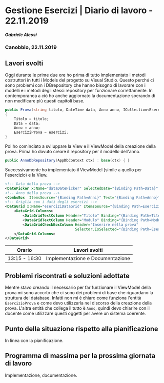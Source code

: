 # Gestione Esercizi | Diario di lavoro - 22.11.2019

##### Gabriele Alessi

### Canobbio, 22.11.2019

## Lavori svolti

Oggi durante le prime due ore ho prima di tutto implementato i metodi costruttori in tutti i Models del progetto su Visual Studio. Questo perché ci sono problemi con i DBrepository che hanno bisogno di lavorare con i modelli e i metodi degli stessi repository per funzionare correttamente. In contemporanea a ciò ho anche aggiornato la documentazione sperando di non modificare più questi capitoli base.

```c#
public Prova(string titolo, DateTime data, Anno anno, ICollection<EsercizioProva> esercizi)
{
    Titolo = titolo;
    Data = data;
    Anno = anno;
    EserciziProva = esercizi;
}
```

Poi ho cominciato a sviluppare la View e il ViewModel della creazione della prova. Prima ho dovuto creare il repository per il modello dell'anno.

```c#
public AnnoDbRepository(AppDbContext ctx) : base(ctx) { }
```

Successivamente ho implementato il ViewModel (simile a quello per l'esercizio) e la View.

```xml
<!-- Data della prova -->
<DatePicker x:Name="dataDatePicker" SelectedDate="{Binding Path=Data}" />
<!-- Anno della prova -->
<ComboBox  ItemsSource="{Binding Path=Anni}" Text="{Binding Path=Anno}" />
<!-- Griglia con i dati degli esercizi -->
<DataGrid x:Name="eserciziDataGrid" ItemsSource="{Binding Path=Esercizi}" AutoGenerateColumns="False">
    <DataGrid.Columns>
        <DataGridTextColumn Header="Titolo" Binding="{Binding Path=Titolo}" />
        <DataGridTextColumn Header="Modulo" Binding="{Binding Path=Modulo}" />
        <DataGridCheckBoxColumn Header="Inserire nella prova" 
                                Selector.IsSelected="{Binding Path=Esercizio}" />
    </DataGrid.Columns>
</DataGrid>
```

<div style="page-break-after: always;"></div>

| Orario | Lavori svolti |
| - | - |
|13:15 - 16:30 | Implementazione e Documentazione |

## Problemi riscontrati e soluzioni adottate

Mentre stavo creando il necessario per far funzionare il ViewModel della prova mi sono accorto che ci sono dei problemi di base che riguardano la struttura del database. Infatti non mi è chiaro come funziona l'entità `EsercizioProva` e come devo utilizzarla nel discorso della creazione della prova. L'altra entità che collega il tutto è `Anno`, quindi devo chiarire con il docente come utilizzare questi oggetti per avere un sistema coerente.

## Punto della situazione rispetto alla pianificazione

In linea con la pianificazione.

## Programma di massima per la prossima giornata di lavoro

Implementazione, documentazione.
